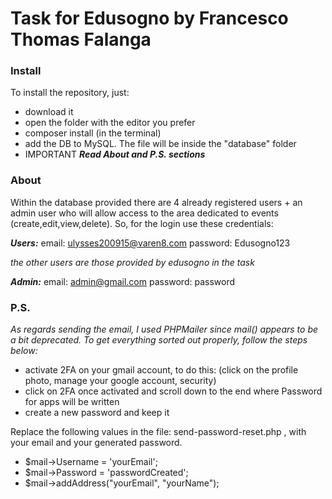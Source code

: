 # Task for Edusogno by Francesco Thomas Falanga

### Install
To install the repository, just:

- download it
- open the folder with the editor you prefer
- composer install (in the terminal)
- add the DB to MySQL. The file will be inside the "database" folder
- IMPORTANT ***Read About and P.S. sections***

### About
Within the database provided there are 4 already registered users + an admin user who will allow access to the area dedicated to events (create,edit,view,delete).
So, for the login use these credentials:

***Users:***
email: ulysses200915@varen8.com
password: Edusogno123

*the other users are those provided by edusogno in the task*


***Admin:***
email: admin@gmail.com
password: password


### P.S.

*As regards sending the email, I used PHPMailer since mail() appears to be a bit deprecated. To get everything sorted out properly, follow the steps below:*

- activate 2FA on your gmail account, to do this: (click on the profile photo, manage your google account, security)
- click on 2FA once activated and scroll down to the end where Password for apps will be written
- create a new password and keep it

Replace the following values ​​in the file: send-password-reset.php , with your email and your generated password.

- $mail->Username = 'yourEmail';
- $mail->Password = 'passwordCreated';
- $mail->addAddress("yourEmail", "yourName");
